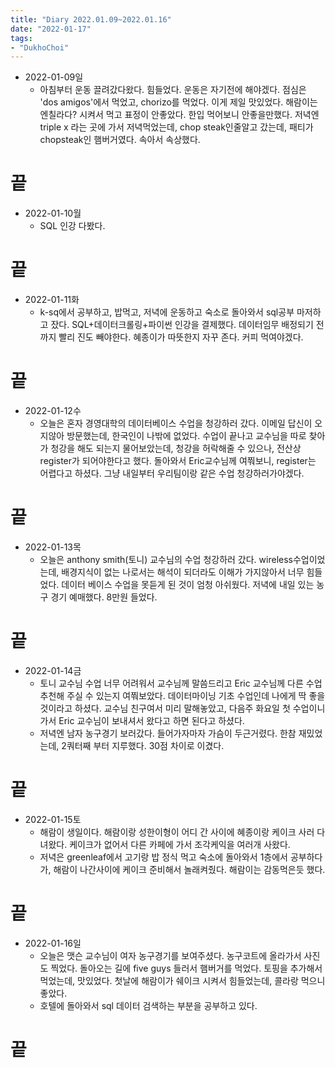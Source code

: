 ```yaml
---
title: "Diary 2022.01.09~2022.01.16"
date: "2022-01-17"
tags:
- "DukhoChoi"
---
```


- 2022-01-09일
    - 아침부터 운동 끌려갔다왔다. 힘들었다. 운동은 자기전에 해야겠다. 점심은 'dos amigos'에서 먹었고, chorizo를 먹었다. 이게 제일 맛있었다. 해람이는 엔칠라다? 시켜서 먹고 표정이 안좋았다. 한입 먹어보니 안좋을만했다. 저녁엔 triple x 라는 곳에 가서 저녁먹었는데, chop steak인줄알고 갔는데, 패티가 chopsteak인 햄버거였다. 속아서 속상했다.
# 끝

- 2022-01-10월
    - SQL 인강 다봤다.
# 끝

- 2022-01-11화
    - k-sq에서 공부하고, 밥먹고, 저녁에 운동하고 숙소로 돌아와서 sql공부 마저하고 잤다. SQL+데이터크롤링+파이썬 인강을 결제했다. 데이터임무 배정되기 전까지 빨리 진도 빼야한다. 혜종이가 따뜻한지 자꾸 존다. 커피 먹여야겠다.
# 끝

- 2022-01-12수
    - 오늘은 혼자 경영대학의 데이터베이스 수업을 청강하러 갔다. 이메일 답신이 오지않아 방문했는데, 한국인이 나밖에 없었다. 수업이 끝나고 교수님을 따로 찾아가 청강을 해도 되는지 물어보았는데, 청강을 허락해줄 수 있으나, 전산상 register가 되어야한다고 했다. 돌아와서 Eric교수님께 여쭤보니, register는 어렵다고 하셨다. 그냥 내일부터 우리팀이랑 같은 수업 청강하러가야겠다.
# 끝

- 2022-01-13목
    - 오늘은 anthony smith(토니) 교수님의 수업 청강하러 갔다. wireless수업이었는데, 배경지식이 없는 나로서는 해석이 되더라도 이해가 가지않아서 너무 힘들었다. 데이터 베이스 수업을 못듣게 된 것이 엄청 아쉬웠다. 저녁에 내일 있는 농구 경기 예매했다. 8만원 들었다.
# 끝

- 2022-01-14금
    - 토니 교수님 수업 너무 어려워서 교수님께 말씀드리고 Eric 교수님께 다른 수업 추천해 주실 수 있는지 여쭤보았다. 데이터마이닝 기초 수업인데 나에게 딱 좋을 것이라고 하셨다. 교수님 친구여서 미리 말해놓았고, 다음주 화요일 첫 수업이니 가서 Eric 교수님이 보내셔서 왔다고 하면 된다고 하셨다.
    - 저녁엔 남자 농구경기 보러갔다. 들어가자마자 가슴이 두근거렸다. 한참 재밌었는데, 2쿼터째 부터 지루했다. 30점 차이로 이겼다. 
# 끝

- 2022-01-15토
    - 해람이 생일이다. 해람이랑 성한이형이 어디 간 사이에 혜종이랑 케이크 사러 다녀왔다. 케이크가 없어서 다른 카페에 가서 조각케익을 여러개 사왔다. 
    - 저녁은 greenleaf에서 고기랑 밥 정식 먹고 숙소에 돌아와서 1층에서 공부하다가, 해람이 나간사이에 케이크 준비해서 놀래켜줬다. 해람이는 감동먹은듯 했다. 
# 끝

- 2022-01-16일
    - 오늘은 맷슨 교수님이 여자 농구경기를 보여주셨다. 농구코트에 올라가서 사진도 찍었다. 돌아오는 길에 five guys 들러서 햄버거를 먹었다. 토핑을 추가해서 먹었는데, 맛있었다. 첫날에 해람이가 쉐이크 시켜서 힘들었는데, 콜라랑 먹으니 좋았다.
    - 호텔에 돌아와서 sql 데이터 검색하는 부분을 공부하고 있다.
# 끝 